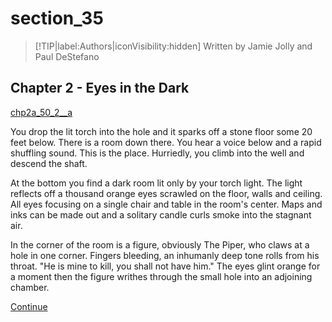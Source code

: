 
# section_35

>[!TIP|label:Authors|iconVisibility:hidden]
>Written by Jamie Jolly and Paul DeStefano

## Chapter 2 - Eyes in the Dark

[chp2a_50_2__a](../../decomp/app/src/main/res/raw/chp2a_50_2__a.mp3 ':include :type=audio')

You drop the lit torch into the hole and it sparks off a stone floor some 20 feet below. There is a room down there. You hear a voice below and a rapid shuffling sound. This is the place. Hurriedly, you climb into the well and descend the shaft.

At the bottom you find a dark room lit only by your torch light. The light reflects off a thousand orange eyes scrawled on the floor, walls and ceiling. All eyes focusing on a single chair and table in the room's center. Maps and inks can be made out and a solitary candle curls smoke into the stagnant air.

In the corner of the room is a figure, obviously The Piper, who claws at a hole in one corner. Fingers bleeding, an inhumanly deep tone rolls from his throat. "He is mine to kill, you shall not have him." The eyes glint orange for a moment then the figure writhes through the small hole into an adjoining chamber.

[Continue](output/chapter2/section_39.md)


